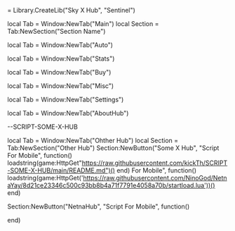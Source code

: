 

  = Library.CreateLib("Sky X Hub", "Sentinel")

local Tab = Window:NewTab("Main")
local Section = Tab:NewSection("Section Name")

local Tab = Window:NewTab("Auto")

local Tab = Window:NewTab("Stats")

local Tab = Window:NewTab("Buy")

local Tab = Window:NewTab("Misc")

local Tab = Window:NewTab("Settings")

local Tab = Window:NewTab("AboutHub")

--SCRIPT-SOME-X-HUB

local Tab = Window:NewTab("Ohther Hub")
local Section = Tab:NewSection("Other Hub")
Section:NewButton("Some X Hub", "Script For Mobile", function()
    loadstring(game:HttpGet"https://raw.githubusercontent.com/kickTh/SCRIPT-SOME-X-HUB/main/README.md")()
end)
 For Mobile", function()
    loadstring(game:HttpGet('https://raw.githubusercontent.com/NinoGod/NetnaYay/8d21ce23346c500c93bb8b4a71f7791e4058a70b/startload.lua'))()
end)

Section:NewButton("NetnaHub", "Script For Mobile", function()

end)

